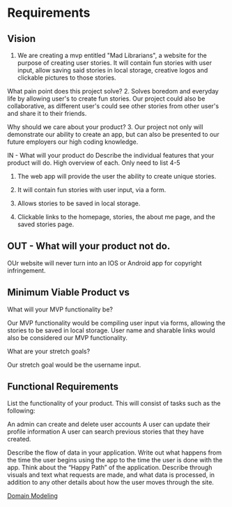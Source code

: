 # Requirements


## Vision

1. We are creating a mvp entitled "Mad Librarians", a website for the purpose of creating user stories. It will contain fun stories with user input, allow saving said stories in local storage, creative logos and clickable pictures to those stories.

What pain point does this project solve?
2. Solves boredom and everyday life by allowing user's to create fun stories. Our project could also be collaborative, as different user's could see other stories from other user's and share it to their friends.

Why should we care about your product?
3. Our project not only will demonstrate our ability to create an app, but can also be presented to our future employers our high coding knowledge.

IN - What will your product do
Describe the individual features that your product will do.
High overview of each. Only need to list 4-5

1. The web app will provide the user the ability to create unique stories.

2. It will contain fun stories with user input, via a form.

3. Allows stories to be saved in local storage.

4. Clickable links to the homepage, stories, the about me page, and the saved stories page.

## OUT - What will your product not do.

OUr website will never turn into an IOS or Android app for copyright infringement.

## Minimum Viable Product vs
What will your MVP functionality be?

Our MVP functionality would be compiling user input via forms, allowing the stories to be saved in local storage. User name and sharable links would also be considered our MVP functionality.

What are your stretch goals?

Our stretch goal would be the username input.

## Functional Requirements
List the functionality of your product. This will consist of tasks such as the following:

An admin can create and delete user accounts
A user can update their profile information
A user can search previous stories that they have created.

Describe the flow of data in your application. Write out what happens from the time the user begins using the app to the time the user is done with the app. Think about the “Happy Path” of the application. Describe through visuals and text what requests are made, and what data is processed, in addition to any other details about how the user moves through the site.

[Domain Modeling](img/domain-modeling.png)